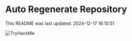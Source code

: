 # Auto Regenerate Repository

This README was last updated: 2024-12-17 16:10:51

 ![TryHackMe](https://tryhackme.com/badge/533634)